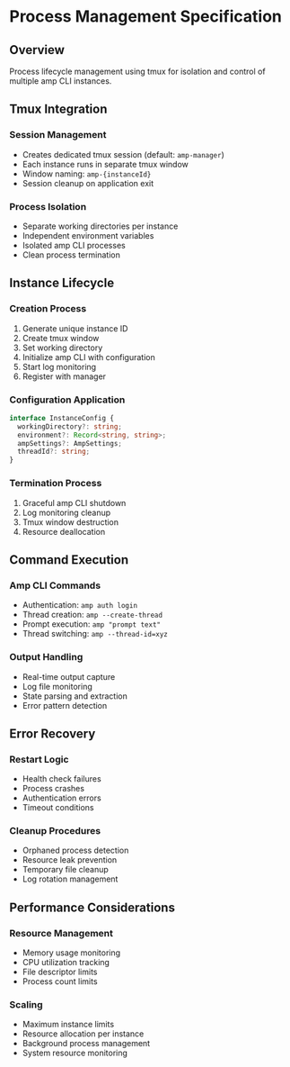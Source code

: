 # Process Management Specification

## Overview
Process lifecycle management using tmux for isolation and control of multiple amp CLI instances.

## Tmux Integration

### Session Management
- Creates dedicated tmux session (default: `amp-manager`)
- Each instance runs in separate tmux window
- Window naming: `amp-{instanceId}`
- Session cleanup on application exit

### Process Isolation
- Separate working directories per instance
- Independent environment variables
- Isolated amp CLI processes
- Clean process termination

## Instance Lifecycle

### Creation Process
1. Generate unique instance ID
2. Create tmux window
3. Set working directory
4. Initialize amp CLI with configuration
5. Start log monitoring
6. Register with manager

### Configuration Application
```typescript
interface InstanceConfig {
  workingDirectory?: string;
  environment?: Record<string, string>;
  ampSettings?: AmpSettings;
  threadId?: string;
}
```

### Termination Process
1. Graceful amp CLI shutdown
2. Log monitoring cleanup
3. Tmux window destruction
4. Resource deallocation

## Command Execution

### Amp CLI Commands
- Authentication: `amp auth login`
- Thread creation: `amp --create-thread`
- Prompt execution: `amp "prompt text"`
- Thread switching: `amp --thread-id=xyz`

### Output Handling
- Real-time output capture
- Log file monitoring
- State parsing and extraction
- Error pattern detection

## Error Recovery

### Restart Logic
- Health check failures
- Process crashes
- Authentication errors
- Timeout conditions

### Cleanup Procedures
- Orphaned process detection
- Resource leak prevention
- Temporary file cleanup
- Log rotation management

## Performance Considerations

### Resource Management
- Memory usage monitoring
- CPU utilization tracking
- File descriptor limits
- Process count limits

### Scaling
- Maximum instance limits
- Resource allocation per instance
- Background process management
- System resource monitoring
